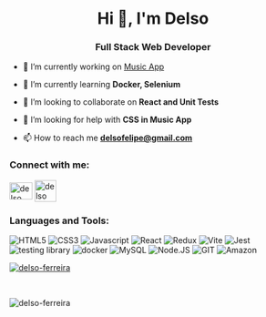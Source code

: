 <h1 align="center">Hi 👋, I'm Delso</h1>
<h3 align="center">Full Stack Web Developer</h3>

- 🔭 I’m currently working on [Music App](https://github.com/delso-ferreira/music-app)

- 🌱 I’m currently learning **Docker, Selenium**

- 👯 I’m looking to collaborate on **React and Unit Tests**

- 🤝 I’m looking for help with **CSS in Music App**

- 📫 How to reach me **delsofelipe@gmail.com**

<h3 align="left">Connect with me:</h3>
<p align="left">
<a href="https://linkedin.com/in/delso ferreira" target="_blank" rel="noreferrer""><img align="center" src="https://raw.githubusercontent.com/rahuldkjain/github-profile-readme-generator/master/src/images/icons/Social/linked-in-alt.svg" alt="delso ferreira" height="30" width="40" /></a>
 <a href="mailto:delsofelipe@gmail.com" target="_blank" rel="noreferrer""><img align="center" src="https://img.freepik.com/icones-gratis/gmail_318-674228.jpg" alt="delso ferreira" height="38" width="38" /></a>
</p>

<h3 align="left">Languages and Tools:</h3>
<p align="left"> <img alt='HTML5' src='https://img.shields.io/badge/HTML-100000?style=for-the-badge&logo=HTML5&logoColor=000000&labelColor=75B1D3&color=FBFDFE'/> <img alt='CSS3' src='https://img.shields.io/badge/CSS-100000?style=for-the-badge&logo=CSS3&logoColor=000000&labelColor=F45F5F&color=FBFDFE'/> <img alt='Javascript' src='https://img.shields.io/badge/JAVASCRIPT-100000?style=for-the-badge&logo=Javascript&logoColor=000000&labelColor=F8FF1F&color=FBFDFE'/> <img alt='React' src='https://img.shields.io/badge/REACT-100000?style=for-the-badge&logo=React&logoColor=F7F6F6&labelColor=5013E4&color=FBFDFE'/> <img alt='Redux' src='https://img.shields.io/badge/REDUX-100000?style=for-the-badge&logo=Redux&logoColor=F7F6F6&labelColor=301379&color=FBFDFE'/> <img alt='Vite' src='https://img.shields.io/badge/VITE-100000?style=for-the-badge&logo=Vite&logoColor=F7F6F6&labelColor=136D79&color=FBFDFE'/> <img alt='Jest' src='https://img.shields.io/badge/jest-100000?style=for-the-badge&logo=Jest&logoColor=F7F6F6&labelColor=7C384F&color=FBFDFE'/> <img alt='testing library' src='https://img.shields.io/badge/rtl-100000?style=for-the-badge&logo=testing library&logoColor=0F0E0E&labelColor=BDAAAA&color=FBFDFE'/> <img alt='docker' src='https://img.shields.io/badge/docker-100000?style=for-the-badge&logo=docker&logoColor=0F0E0E&labelColor=22D1D7&color=FBFDFE'/> <img alt='MySQL' src='https://img.shields.io/badge/MySQL-100000?style=for-the-badge&logo=MySQL&logoColor=0C0C0C&labelColor=15E1E1&color=FFFFFF'/> <img alt='Node.JS' src='https://img.shields.io/badge/Node-100000?style=for-the-badge&logo=Node.JS&logoColor=F7F4F4&labelColor=2A561A&color=FFFFFF'/> <img alt='GIT' src='https://img.shields.io/badge/Git-100000?style=for-the-badge&logo=GIT&logoColor=FFFFFF&labelColor=696968&color=FFFFFF'/> <img alt='Amazon' src='https://img.shields.io/badge/AWS-100000?style=for-the-badge&logo=Amazon&logoColor=FFFFFF&labelColor=685DBA&color=FFFFFF'/>
</a><br>

<p align="justify"> <a href="https://github.com/ryo-ma/github-profile-trophy"><img src="https://github-profile-trophy.vercel.app/?username=delso-ferreira" alt="delso-ferreira" /></a> </p><br>

<p><img align="center" src="https://github-readme-stats.vercel.app/api/top-langs?username=delso-ferreira&show_icons=true&locale=en&layout=compact" alt="delso-ferreira" /></p>


